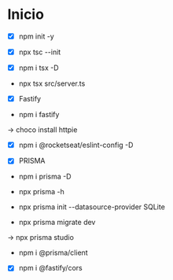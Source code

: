 # Inicio

- [X] npm init -y

- [X] npx tsc --init

- [X] npm i tsx -D

* npx tsx src/server.ts

- [X] Fastify

* npm i fastify

-> choco install httpie

- [X] npm i @rocketseat/eslint-config -D

- [X] PRISMA

* npm i prisma -D 

- npx prisma -h

* npx prisma init --datasource-provider SQLite

* npx prisma migrate dev

-> npx prisma studio

* npm i @prisma/client

- [X] npm i @fastify/cors
